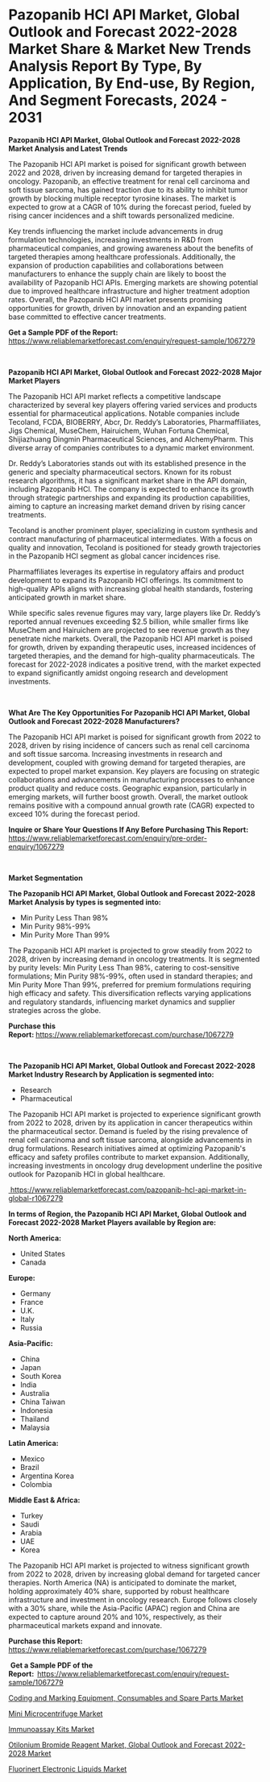 <p><h1>Pazopanib HCl API Market, Global Outlook and Forecast 2022-2028 Market Share & Market New Trends Analysis Report By Type, By Application, By End-use, By Region, And Segment Forecasts, 2024 - 2031</h1></p><p><strong>Pazopanib HCl API Market, Global Outlook and Forecast 2022-2028 Market Analysis and Latest Trends</strong></p>
<p><p>The Pazopanib HCl API market is poised for significant growth between 2022 and 2028, driven by increasing demand for targeted therapies in oncology. Pazopanib, an effective treatment for renal cell carcinoma and soft tissue sarcoma, has gained traction due to its ability to inhibit tumor growth by blocking multiple receptor tyrosine kinases. The market is expected to grow at a CAGR of 10% during the forecast period, fueled by rising cancer incidences and a shift towards personalized medicine. </p><p>Key trends influencing the market include advancements in drug formulation technologies, increasing investments in R&D from pharmaceutical companies, and growing awareness about the benefits of targeted therapies among healthcare professionals. Additionally, the expansion of production capabilities and collaborations between manufacturers to enhance the supply chain are likely to boost the availability of Pazopanib HCl APIs. Emerging markets are showing potential due to improved healthcare infrastructure and higher treatment adoption rates. Overall, the Pazopanib HCl API market presents promising opportunities for growth, driven by innovation and an expanding patient base committed to effective cancer treatments.</p></p>
<p><strong>Get a Sample PDF of the Report:&nbsp;</strong> <a href="https://www.reliablemarketforecast.com/enquiry/request-sample/1067279?utm_campaign=1134&utm_medium=2&utm_source=Github&utm_content=ia&utm_term=04122024&utm_id=pazopanib-hcl-api-market-global-outlook-and-forecast-2022-2028">https://www.reliablemarketforecast.com/enquiry/request-sample/1067279</a></p>
<p>&nbsp;</p>
<p><strong>Pazopanib HCl API Market, Global Outlook and Forecast 2022-2028 Major Market Players</strong></p>
<p><p>The Pazopanib HCl API market reflects a competitive landscape characterized by several key players offering varied services and products essential for pharmaceutical applications. Notable companies include Tecoland, FCDA, BIOBERRY, Abcr, Dr. Reddy’s Laboratories, Pharmaffiliates, Jigs Chemical, MuseChem, Hairuichem, Wuhan Fortuna Chemical, Shijiazhuang Dingmin Pharmaceutical Sciences, and AlchemyPharm. This diverse array of companies contributes to a dynamic market environment.</p><p>Dr. Reddy’s Laboratories stands out with its established presence in the generic and specialty pharmaceutical sectors. Known for its robust research algorithms, it has a significant market share in the API domain, including Pazopanib HCl. The company is expected to enhance its growth through strategic partnerships and expanding its production capabilities, aiming to capture an increasing market demand driven by rising cancer treatments.</p><p>Tecoland is another prominent player, specializing in custom synthesis and contract manufacturing of pharmaceutical intermediates. With a focus on quality and innovation, Tecoland is positioned for steady growth trajectories in the Pazopanib HCl segment as global cancer incidences rise. </p><p>Pharmaffiliates leverages its expertise in regulatory affairs and product development to expand its Pazopanib HCl offerings. Its commitment to high-quality APIs aligns with increasing global health standards, fostering anticipated growth in market share.</p><p>While specific sales revenue figures may vary, large players like Dr. Reddy’s reported annual revenues exceeding $2.5 billion, while smaller firms like MuseChem and Hairuichem are projected to see revenue growth as they penetrate niche markets. Overall, the Pazopanib HCl API market is poised for growth, driven by expanding therapeutic uses, increased incidences of targeted therapies, and the demand for high-quality pharmaceuticals. The forecast for 2022-2028 indicates a positive trend, with the market expected to expand significantly amidst ongoing research and development investments.</p></p>
<p>&nbsp;</p>
<p><strong>What Are The Key Opportunities For Pazopanib HCl API Market, Global Outlook and Forecast 2022-2028 Manufacturers?</strong></p>
<p><p>The Pazopanib HCl API market is poised for significant growth from 2022 to 2028, driven by rising incidence of cancers such as renal cell carcinoma and soft tissue sarcoma. Increasing investments in research and development, coupled with growing demand for targeted therapies, are expected to propel market expansion. Key players are focusing on strategic collaborations and advancements in manufacturing processes to enhance product quality and reduce costs. Geographic expansion, particularly in emerging markets, will further boost growth. Overall, the market outlook remains positive with a compound annual growth rate (CAGR) expected to exceed 10% during the forecast period.</p></p>
<p><strong>Inquire or Share Your Questions If Any Before Purchasing This Report:</strong> <a href="https://www.reliablemarketforecast.com/enquiry/pre-order-enquiry/1067279?utm_campaign=1134&utm_medium=2&utm_source=Github&utm_content=ia&utm_term=04122024&utm_id=pazopanib-hcl-api-market-global-outlook-and-forecast-2022-2028">https://www.reliablemarketforecast.com/enquiry/pre-order-enquiry/1067279</a></p>
<p>&nbsp;</p>
<p><strong>Market Segmentation</strong></p>
<p><strong>The Pazopanib HCl API Market, Global Outlook and Forecast 2022-2028 Market Analysis by types is segmented into:</strong></p>
<p><ul><li>Min Purity Less Than 98%</li><li>Min Purity 98%-99%</li><li>Min Purity More Than 99%</li></ul></p>
<p><p>The Pazopanib HCl API market is projected to grow steadily from 2022 to 2028, driven by increasing demand in oncology treatments. It is segmented by purity levels: Min Purity Less Than 98%, catering to cost-sensitive formulations; Min Purity 98%-99%, often used in standard therapies; and Min Purity More Than 99%, preferred for premium formulations requiring high efficacy and safety. This diversification reflects varying applications and regulatory standards, influencing market dynamics and supplier strategies across the globe.</p></p>
<p><strong>Purchase this Report:&nbsp;</strong><a href="https://www.reliablemarketforecast.com/purchase/1067279?utm_campaign=1134&utm_medium=2&utm_source=Github&utm_content=ia&utm_term=04122024&utm_id=pazopanib-hcl-api-market-global-outlook-and-forecast-2022-2028">https://www.reliablemarketforecast.com/purchase/1067279</a></p>
<p>&nbsp;</p>
<p><strong>The Pazopanib HCl API Market, Global Outlook and Forecast 2022-2028 Market Industry Research by Application is segmented into:</strong></p>
<p><ul><li>Research</li><li>Pharmaceutical</li></ul></p>
<p><p>The Pazopanib HCl API market is projected to experience significant growth from 2022 to 2028, driven by its application in cancer therapeutics within the pharmaceutical sector. Demand is fueled by the rising prevalence of renal cell carcinoma and soft tissue sarcoma, alongside advancements in drug formulations. Research initiatives aimed at optimizing Pazopanib's efficacy and safety profiles contribute to market expansion. Additionally, increasing investments in oncology drug development underline the positive outlook for Pazopanib HCl in global healthcare.</p></p>
<p><a href="https://www.reliablemarketforecast.com/pazopanib-hcl-api-market-in-global-r1067279?utm_campaign=1134&utm_medium=2&utm_source=Github&utm_content=ia&utm_term=04122024&utm_id=pazopanib-hcl-api-market-global-outlook-and-forecast-2022-2028">&nbsp;https://www.reliablemarketforecast.com/pazopanib-hcl-api-market-in-global-r1067279</a></p>
<p><strong>In terms of Region, the Pazopanib HCl API Market, Global Outlook and Forecast 2022-2028 Market Players available by Region are:</strong></p>
<p>
    <p> <strong> North America: </strong>
        <ul>
            <li>United States</li>
            <li>Canada</li>
        </ul>
        </p> 
    <p> <strong> Europe: </strong>
        <ul>
            <li>Germany</li>
            <li>France</li>
            <li>U.K.</li>
            <li>Italy</li>
            <li>Russia</li>
        </ul>
        </p> 
    <p> <strong> Asia-Pacific: </strong>
        <ul>
            <li>China</li>
            <li>Japan</li>
            <li>South Korea</li>
            <li>India</li>
            <li>Australia</li>
            <li>China Taiwan</li>
            <li>Indonesia</li>
            <li>Thailand</li>
            <li>Malaysia</li>
        </ul>
        </p> 
    <p> <strong> Latin America: </strong>
        <ul>
            <li>Mexico</li>
            <li>Brazil</li>
            <li>Argentina Korea</li>
            <li>Colombia</li>
        </ul>
        </p> 
    <p> <strong> Middle East & Africa: </strong>
        <ul>
            <li>Turkey</li>
            <li>Saudi</li>
            <li>Arabia</li>
            <li>UAE</li>
            <li>Korea</li>
        </ul>
    </p>
    </p>
<p><p>The Pazopanib HCl API market is projected to witness significant growth from 2022 to 2028, driven by increasing global demand for targeted cancer therapies. North America (NA) is anticipated to dominate the market, holding approximately 40% share, supported by robust healthcare infrastructure and investment in oncology research. Europe follows closely with a 30% share, while the Asia-Pacific (APAC) region and China are expected to capture around 20% and 10%, respectively, as their pharmaceutical markets expand and innovate.</p></p>
<p><strong>Purchase this Report: </strong><a href="https://www.reliablemarketforecast.com/purchase/1067279?utm_campaign=1134&utm_medium=2&utm_source=Github&utm_content=ia&utm_term=04122024&utm_id=pazopanib-hcl-api-market-global-outlook-and-forecast-2022-2028">https://www.reliablemarketforecast.com/purchase/1067279</a></p>
<p>&nbsp;<strong>Get a Sample PDF of the Report:&nbsp;&nbsp;</strong><a href="https://www.reliablemarketforecast.com/enquiry/request-sample/1067279?utm_campaign=1134&utm_medium=2&utm_source=Github&utm_content=ia&utm_term=04122024&utm_id=pazopanib-hcl-api-market-global-outlook-and-forecast-2022-2028">https://www.reliablemarketforecast.com/enquiry/request-sample/1067279</a></p>
<p><strong></strong></p>
<p><p><a href="https://issuu.com/reportprime-2/docs/coding-and-marking-equipment-consumables-and-spare?utm_campaign=1134&utm_medium=2&utm_source=Github&utm_content=ia&utm_term=04122024&utm_id=pazopanib-hcl-api-market-global-outlook-and-forecast-2022-2028">Coding and Marking Equipment, Consumables and Spare Parts Market</a></p><p><a href="https://www.linkedin.com/pulse/comprehensive-analysis-mini-microcentrifuge-market-size-crh7e?utm_campaign=1134&utm_medium=2&utm_source=Github&utm_content=ia&utm_term=04122024&utm_id=pazopanib-hcl-api-market-global-outlook-and-forecast-2022-2028">Mini Microcentrifuge Market</a></p><p><a href="https://www.linkedin.com/pulse/immunoassay-kits-market-study-creating-business-environment-7g5re?utm_campaign=1134&utm_medium=2&utm_source=Github&utm_content=ia&utm_term=04122024&utm_id=pazopanib-hcl-api-market-global-outlook-and-forecast-2022-2028">Immunoassay Kits Market</a></p><p><a href="https://github.com/BryceTownsendr/Market-Research-Report-List-7/blob/main/otilonium-bromide-reagent-market-global-outlook-and-forecast-2022-2028-market.md?utm_campaign=1134&utm_medium=2&utm_source=Github&utm_content=ia&utm_term=04122024&utm_id=pazopanib-hcl-api-market-global-outlook-and-forecast-2022-2028">Otilonium Bromide Reagent Market, Global Outlook and Forecast 2022-2028 Market</a></p><p><a href="https://issuu.com/reportprime-2/docs/fluorinert-electronic-liquids-market-size-2030.ppt?utm_campaign=1134&utm_medium=2&utm_source=Github&utm_content=ia&utm_term=04122024&utm_id=pazopanib-hcl-api-market-global-outlook-and-forecast-2022-2028">Fluorinert Electronic Liquids Market</a></p></p>